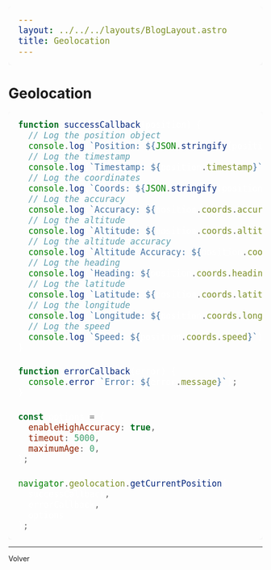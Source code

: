 ```yaml
---
layout: ../../../layouts/BlogLayout.astro
title: Geolocation
---
```


# Geolocation

```javascript
function successCallback(position) {
  // Log the position object
  console.log(`Position: ${JSON.stringify(position)}`);
  // Log the timestamp
  console.log(`Timestamp: ${position.timestamp}`);
  // Log the coordinates
  console.log(`Coords: ${JSON.stringify(position.coords)}`);
  // Log the accuracy
  console.log(`Accuracy: ${position.coords.accuracy}`);
  // Log the altitude
  console.log(`Altitude: ${position.coords.altitude}`);
  // Log the altitude accuracy
  console.log(`Altitude Accuracy: ${position.coords.altitudeAccuracy}`);
  // Log the heading
  console.log(`Heading: ${position.coords.heading}`);
  // Log the latitude
  console.log(`Latitude: ${position.coords.latitude}`);
  // Log the longitude
  console.log(`Longitude: ${position.coords.longitude}`);
  // Log the speed
  console.log(`Speed: ${position.coords.speed}`);
}

function errorCallback(error) {
  console.error(`Error: ${error.message}`);
}

const options = {
  enableHighAccuracy: true,
  timeout: 5000,
  maximumAge: 0,
};

navigator.geolocation.getCurrentPosition(
  successCallback,
  errorCallback,
  options
);
```

<hr>

<p class="link-back-container">
  <a class="link-back" href="/blog/javascript">Volver</a>
</p>

<style>
  .link-back-container {
    margin: 0;
  }

  .link-back {
    color: var(--color-text);
    text-decoration: none;
    cursor: pointer;
  }

  .link-back:hover {
    color: crimson
  }

  pre code {
    background: #232136;
    color: #fff;
    border-radius: 8px;
    padding: 1rem 1.2rem;
    display: block;
    font-size: 1.05rem;
    font-family: 'Fira Mono', 'Consolas', 'Menlo', monospace;
    line-height: 1.6;
    box-shadow: 0 2px 8px rgba(0,0,0,0.04);
    overflow-x: auto;
  }

  pre code:hover {
    background: #343152ff;
  }
  
  pre {
    background: #232136;
    border-radius: 8px;
    margin: 1.2rem 0;
    padding: 0;
    box-shadow: 0 2px 8px rgba(0,0,0,0.04);
    overflow-x: auto;
  }
</style>
